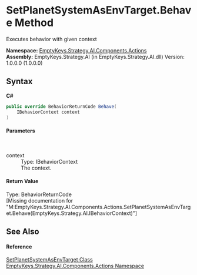 # SetPlanetSystemAsEnvTarget.Behave Method 
 

Executes behavior with given context

**Namespace:**&nbsp;<a href="N_EmptyKeys_Strategy_AI_Components_Actions">EmptyKeys.Strategy.AI.Components.Actions</a><br />**Assembly:**&nbsp;EmptyKeys.Strategy.AI (in EmptyKeys.Strategy.AI.dll) Version: 1.0.0.0 (1.0.0.0)

## Syntax

**C#**<br />
``` C#
public override BehaviorReturnCode Behave(
	IBehaviorContext context
)
```


#### Parameters
&nbsp;<dl><dt>context</dt><dd>Type: IBehaviorContext<br />The context.</dd></dl>

#### Return Value
Type: BehaviorReturnCode<br />\[Missing <returns> documentation for "M:EmptyKeys.Strategy.AI.Components.Actions.SetPlanetSystemAsEnvTarget.Behave(EmptyKeys.Strategy.AI.IBehaviorContext)"\]

## See Also


#### Reference
<a href="T_EmptyKeys_Strategy_AI_Components_Actions_SetPlanetSystemAsEnvTarget">SetPlanetSystemAsEnvTarget Class</a><br /><a href="N_EmptyKeys_Strategy_AI_Components_Actions">EmptyKeys.Strategy.AI.Components.Actions Namespace</a><br />